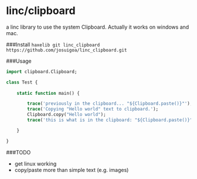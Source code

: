 # linc/clipboard
a linc library to use the system Clipboard. Actually it works on windows and mac.

###Install
`haxelib git linc_clipboard https://github.com/josuigoa/linc_clipboard.git`

###Usage
```haxe
import clipboard.Clipboard;

class Test {
        
    static function main() {

    	trace('previously in the clipboard... "${Clipboard.paste()}"');
    	trace('Copying "Hello world" text to clipboard.');
    	Clipboard.copy("Hello world");
    	trace('this is what is in the clipboard: "${Clipboard.paste()}"');

    }

}
```

###TODO
* get linux working
* copy/paste more than simple text (e.g. images)
